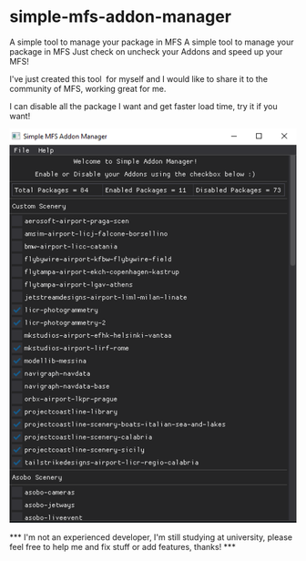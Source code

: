 # simple-mfs-addon-manager
A simple tool to manage your package in MFS
A simple tool to manage your package in MFS Just check on uncheck your Addons and speed up your MFS!

I've just created this tool  for myself and I would like to share it to the community of MFS, working great for me.

I can disable all the package I want and get faster load time, try it if you want! 

![alt text](https://raw.githubusercontent.com/Davide-Ferrara/simple-mfs-addon-manager/main/img/demo.png)

*** I'm not an experienced developer, I'm still studying at university, please feel free to help me and fix stuff or add features, thanks! ***
